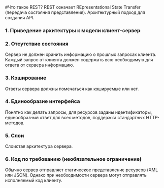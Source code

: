 #Что такое REST?
REST означает REpresentational State Transfer (передача состояния представления).
Архитектурный подход для создания API.
### 1. Приведение архитектуры к модели клиент-сервер

### 2. Отсутствие состояния
Сервер не должен хранить информацию о прошлых запросах клиента.
Каждый запрос от клиента должен содержать всю необходимую для ответа от сервера информацию.

### 3. Кэширование
Ответы сервера должны помечаться как кэшируемые или нет.

### 4. Единообразие интерфейса
Понятно как делать запросы, для ресурсов заданы идентификаторы, единообразный ответ для всех методов, поддержка стандартных HTTP-методов.
### 5. Слои
Слоистая архитектура сервера.

### 6. Код по требованию (необязательное ограничение)
Обычно сервер отправляет статическое представление ресурсов (XML или JSON).
Однако при необходимости сервера могут отправлять исполняемый код клиенту.
